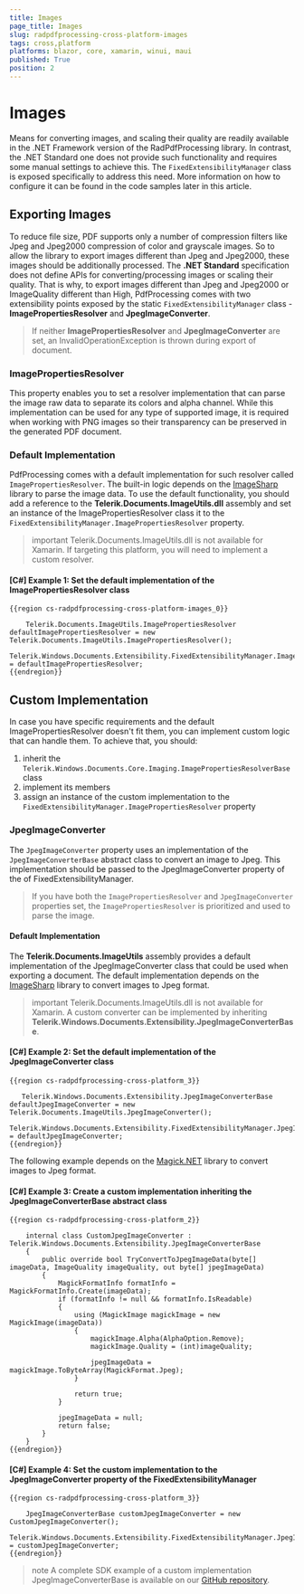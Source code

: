 ```yaml
---
title: Images
page_title: Images
slug: radpdfprocessing-cross-platform-images
tags: cross,platform
platforms: blazor, core, xamarin, winui, maui
published: True
position: 2
---
```


# Images

Means for converting images, and scaling their quality are readily available in the .NET Framework version of the RadPdfProcessing library. In contrast, the .NET Standard one does not provide such functionality and requires some manual settings to achieve this. The `FixedExtensibilityManager` class is exposed specifically to address this need. 
More information on how to configure it can be found in the code samples later in this article.

## Exporting Images

To reduce file size, PDF supports only a number of compression filters like Jpeg and Jpeg2000 compression of color and grayscale images. So to allow the library to export images different than Jpeg and Jpeg2000, these images should be additionally processed. The **.NET Standard** specification does not define APIs for converting/processing images or scaling their quality. That is why, to export images different than Jpeg and Jpeg2000 or ImageQuality different than High, PdfProcessing comes with two extensibility points exposed by the static `FixedExtensibilityManager` class - **ImagePropertiesResolver** and **JpegImageConverter**.

> If neither **ImagePropertiesResolver** and **JpegImageConverter** are set, an InvalidOperationException is thrown during export of document.

### ImagePropertiesResolver 

This property enables you to set a resolver implementation that can parse the image raw data to separate its colors and alpha channel. While this implementation can be used for any type of supported image, it is required when working with PNG images so their transparency can be preserved in the generated PDF document. 


### Default Implementation

PdfProcessing comes with a default implementation for such resolver called `ImagePropertiesResolver`. The built-in logic depends on the [ImageSharp](https://www.nuget.org/packages/SixLabors.ImageSharp/) library to parse the image data. To use the default functionality, you should add a reference to the **Telerik.Documents.ImageUtils.dll** assembly and set an instance of the ImagePropertiesResolver class it to the `FixedExtensibilityManager.ImagePropertiesResolver` property.

>important Telerik.Documents.ImageUtils.dll is not available for Xamarin. If targeting this platform, you will need to implement a custom resolver.

#### **[C#] Example 1: Set the default implementation of the ImagePropertiesResolver class**
    {{region cs-radpdfprocessing-cross-platform-images_0}}

        Telerik.Documents.ImageUtils.ImagePropertiesResolver defaultImagePropertiesResolver = new Telerik.Documents.ImageUtils.ImagePropertiesResolver();
        Telerik.Windows.Documents.Extensibility.FixedExtensibilityManager.ImagePropertiesResolver = defaultImagePropertiesResolver;
    {{endregion}}


## Custom Implementation

In case you have specific requirements and the default ImagePropertiesResolver doesn't fit them, you can implement custom logic that can handle them. To achieve that, you should:
1. inherit the `Telerik.Windows.Documents.Core.Imaging.ImagePropertiesResolverBase` class
1. implement its members
1. assign an instance of the custom implementation to the `FixedExtensibilityManager.ImagePropertiesResolver` property 


### JpegImageConverter 

The `JpegImageConverter` property uses an implementation of the `JpegImageConverterBase` abstract class to convert an image to Jpeg. This implementation should be passed to the JpegImageConverter property of the of FixedExtensibilityManager.
       
> If you have both the `ImagePropertiesResolver` and `JpegImageConverter` properties set, the `ImagePropertiesResolver` is prioritized and used to parse the image.


#### Default Implementation

The **Telerik.Documents.ImageUtils** assembly provides a default implementation of the JpegImageConverter class that could be used when exporting a document. The default implementation depends on the [ImageSharp](https://www.nuget.org/packages/SixLabors.ImageSharp/) library to convert images to Jpeg format.

>important Telerik.Documents.ImageUtils.dll is not available for Xamarin. A custom converter can be implemented by inheriting **Telerik.Windows.Documents.Extensibility.JpegImageConverterBase**.

#### **[C#] Example 2: Set the default implementation of the JpegImageConverter class**
    {{region cs-radpdfprocessing-cross-platform_3}}

       Telerik.Windows.Documents.Extensibility.JpegImageConverterBase defaultJpegImageConverter = new Telerik.Documents.ImageUtils.JpegImageConverter();
       Telerik.Windows.Documents.Extensibility.FixedExtensibilityManager.JpegImageConverter = defaultJpegImageConverter;
    {{endregion}}


The following example depends on the [Magick.NET](https://www.nuget.org/packages/Magick.NET-Q16-AnyCPU/) library to convert images to Jpeg format.
    
#### **[C#] Example 3: Create a custom implementation inheriting the JpegImageConverterBase abstract class**
    {{region cs-radpdfprocessing-cross-platform_2}}

        internal class CustomJpegImageConverter : Telerik.Windows.Documents.Extensibility.JpegImageConverterBase
        {
            public override bool TryConvertToJpegImageData(byte[] imageData, ImageQuality imageQuality, out byte[] jpegImageData)
            {
                MagickFormatInfo formatInfo = MagickFormatInfo.Create(imageData);
                if (formatInfo != null && formatInfo.IsReadable)
                {
                    using (MagickImage magickImage = new MagickImage(imageData))
                    {
                        magickImage.Alpha(AlphaOption.Remove);
                        magickImage.Quality = (int)imageQuality;

                        jpegImageData = magickImage.ToByteArray(MagickFormat.Jpeg);
                    }

                    return true;
                }

                jpegImageData = null;
                return false;
            }
        }
    {{endregion}}
    
#### **[C#] Example 4: Set the custom implementation to the JpegImageConverter property of the FixedExtensibilityManager**
    {{region cs-radpdfprocessing-cross-platform_3}}
    
        JpegImageConverterBase customJpegImageConverter = new CustomJpegImageConverter();
        Telerik.Windows.Documents.Extensibility.FixedExtensibilityManager.JpegImageConverter = customJpegImageConverter;
    {{endregion}}


>note A complete SDK example of a custom implementation JpegImageConverterBase is available on our [GitHub repository](https://github.com/telerik/document-processing-sdk/tree/master/PdfProcessing/CustomJpegImageConverter).

